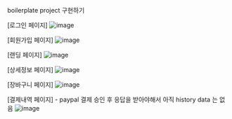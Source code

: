 boilerplate project 구현하기

[로그인 페이지]
![image](https://user-images.githubusercontent.com/84838484/180126876-c5660999-d81c-4af6-9a4b-9ca29470c8c3.png)

[회원가입 페이지]
![image](https://user-images.githubusercontent.com/84838484/180126917-4b46f51a-06ef-4206-91f2-c36175f96461.png)

[랜딩 페이지]
![image](https://user-images.githubusercontent.com/84838484/182033786-de456cee-36a7-4a97-b545-744cccb3c61d.png)

[상세정보 페이지]
![image](https://user-images.githubusercontent.com/84838484/180126763-eccdd496-64f6-40fb-b90b-7f052e7249e3.png)

[장바구니 페이지]
![image](https://user-images.githubusercontent.com/84838484/182024092-3188066c-85d7-42e6-a584-8c7ec8916900.png)

[결제내역 페이지] - paypal 결제 승인 후 응답을 받아야해서 아직 history data 는 없음 
![image](https://user-images.githubusercontent.com/84838484/182024131-64afd7a0-7421-49b2-bc88-2b373e287fd1.png)
